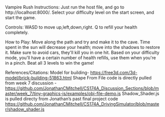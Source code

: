 Vampire Rush 
Instructions:
Just run the host file, and go to http://localhost:8000/. Select your difficulty level on the start screen, and start the game.

Controls: WASD to move up,left,down,right. Q to refill your health completely.

How to Play:
Move along the path and try and make it to the cave. Time spent in the sun will decrease your health; move into the shadows to restore it. Make sure to avoid cars, they'll kill you in one hit. Based on your difficulty mode, you'll have a certain number of health refills, use them when you're in a pinch. Beat all 3 levels to win the game!

References/Citations: 
Model for building-
https://free3d.com/3d-model/brick-building-51863.html
Shape From File code is directly pulled from week 7 discussion -
https://github.com/JonathanCMitchell/CS174A_Discussion_Sections/blob/master/week_7/tiny-graphics-js/examples/obj-file-demo.js
Shadow_Shader.js is pulled directy from Jonathan’s past final project code
https://github.com/JonathanCMitchell/CS174A_DrivingSimulator/blob/master/shadow_shader.js

